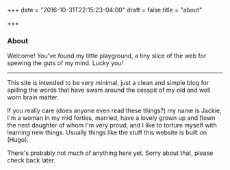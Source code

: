+++
date = "2016-10-31T22:15:23-04:00"
draft = false
title = "about"

+++

### About

Welcome!  You've found my little playground, a tiny slice of the web for spewing the guts of my mind.  Lucky you!

***

This site is intended to be very minimal, just a clean and simple blog for spilling the words that have swam around the cesspit of my old and well worn brain matter.

If you really care (does anyone even read these things?) my name is Jackie, I'm a woman in my mid forties, married, have a lovely grown up and flown the nest daughter of whom I'm very proud, and I like to torture myself with learning new things.  Usually things like the stuff this website is built on (Hugo).

There's probably not much of anything here yet.  Sorry about that, please check back later.
